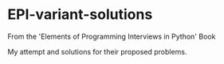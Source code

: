 # EPI-variant-solutions
From the 'Elements of Programming Interviews in Python' Book

My attempt and solutions for their proposed problems. 
